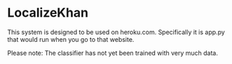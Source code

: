 # LocalizeKhan
This system is designed to be used on heroku.com. Specifically it is app.py that would run when you go to that website.

Please note: The classifier has not yet been trained with very much data.
